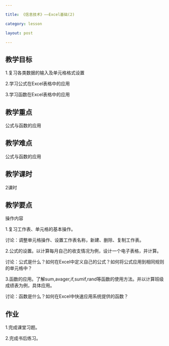 ```yaml
---

title: 《信息技术》——Excel基础(2)

category: lesson

layout: post

---
```




## 教学目标

1.复习各类数据的输入及单元格格式设置

2.学习公式在Excel表格中的应用

3.学习函数在Excel表格中的应用

## 教学重点

公式与函数的应用

## 教学难点

公式与函数的应用

## 教学课时

2课时

## 教学要点

操作内容

1.复习工作表、单元格的基本操作。

讨论：调整单元格操作、设置工作表名称，新建、删除、复制工作表。

2.公式的设置。以计算每月自己的收支情况为例，设计一个电子表格，并计算。

讨论：公式是什么？如何在Excel中定义自己的公式？如何将公式应用到相同规则的单元格中？

3.函数的应用。了解sum,avager,if,sumif,rand等函数的使用方法。并以计算班级成绩表为例，具体应用。

讨论：函数是什么？如何在Excel中快速应用系统提供的函数？

## 作业

1.完成课堂习题。

2.完成书后练习。